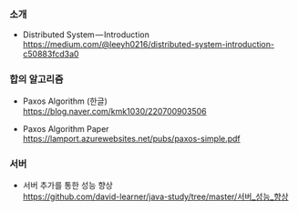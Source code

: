 ### 소개
* Distributed System — Introduction </br>
https://medium.com/@leeyh0216/distributed-system-introduction-c50883fcd3a0 </br>

### 합의 알고리즘

* Paxos Algorithm (한글) </br>
https://blog.naver.com/kmk1030/220700903506 </br>

* Paxos Algorithm Paper  </br>
https://lamport.azurewebsites.net/pubs/paxos-simple.pdf </br>

### 서버

* 서버 추가를 통한 성능 향상</br>
https://github.com/david-learner/java-study/tree/master/서버_성능_향상</br>
